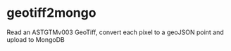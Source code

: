 # geotiff2mongo
Read an ASTGTMv003 GeoTiff, convert each pixel to a geoJSON point and upload to MongoDB
